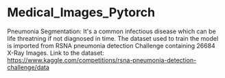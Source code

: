 # Medical_Images_Pytorch

Pneumonia Segmentation:  It's a common infectious disease which can be life threatning if not diagnosed in time. The dataset used to train the model is imported from RSNA pneumonia detection Challenge containing 26684 X-Ray Images. Link to the dataset: https://www.kaggle.com/competitions/rsna-pneumonia-detection-challenge/data 
